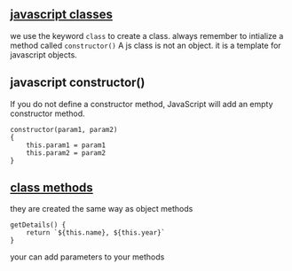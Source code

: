 ## [javascript classes](./class.js)
we use the keyword `class` to create a class.
always remember to intialize a method called `constructor()`
A js class is not an object.
it is a template for javascript objects.

## javascript constructor()
If you do not define a constructor method, JavaScript will add an empty constructor method.

```
constructor(param1, param2)
{
    this.param1 = param1
    this.param2 = param2
}
```

## [class methods](class.js)
they are created the same way as object methods
```
getDetails() {
    return `${this.name}, ${this.year}`
}
```

your can add parameters to your methods
